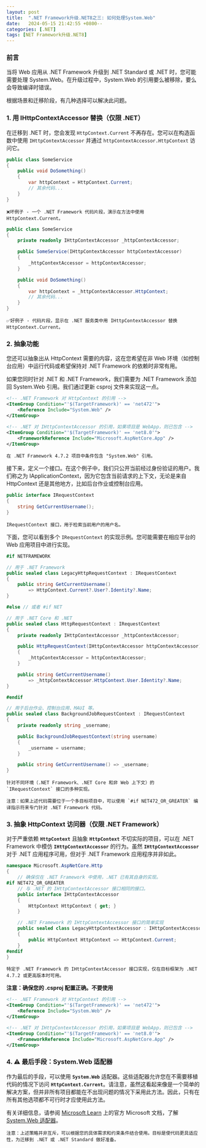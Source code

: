 ```yaml
---
layout: post
title:  ".NET Framework升级.NET8之三: 如何处理System.Web"
date:   2024-05-15 21:42:55 +0800--
categories: [.NET]
tags: [NET Framework升级.NET8]  
---
```


### 前言

当将 Web 应用从 .NET Framework 升级到 .NET Standard 或 .NET 时，您可能需要处理 System.Web。在升级过程中，System.Web 的引用要么被移除，要么会导致编译时错误。

根据场景和迁移阶段，有几种选择可以解决此问题。

### 1. 用 IHttpContextAccessor 替换（仅限 .NET）

在迁移到 .NET 时，您会发现 `HttpContext.Current` 不再存在。您可以在构造函数中使用 `IHttpContextAccessor` 并通过 `httpContextAccessor.HttpContext` 访问它。

```csharp
public class SomeService
{
    public void DoSomething()
    {
        var httpContext = HttpContext.Current;
        // 其余代码...
    }
}
```

```text
❌坏例子 - 一个 .NET Framework 代码片段，演示在方法中使用 HttpContext.Current。
```

```csharp
public class SomeService
{
    private readonly IHttpContextAccessor _httpContextAccessor;

    public SomeService(IHttpContextAccessor httpContextAccessor)
    {
        _httpContextAccessor = httpContextAccessor;
    }

    public void DoSomething()
    {
        var httpContext = _httpContextAccessor.HttpContext;
        // 其余代码...
    }
}
```

```text
✅好例子 - 代码片段，显示在 .NET 服务类中用 IHttpContextAccessor 替换 HttpContext.Current。
```

### 2. 抽象功能

您还可以抽象出从 HttpContext 需要的内容，这在您希望在非 Web 环境（如控制台应用）中运行代码或希望保持对 .NET Framework 的依赖时非常有用。

如果您同时针对 .NET 和 .NET Framework，我们需要为 .NET Framework 添加回 System.Web 引用。我们通过更新 csproj 文件来实现这一点。

```xml
<!-- .NET Framework 对 HttpContext 的引用 -->
<ItemGroup Condition="'$(TargetFramework)' == 'net472'">
    <Reference Include="System.Web" />
</ItemGroup>

<!-- .NET 对 IHttpContextAccessor 的引用，如果项目是 WebApp，则已包含 -->
<ItemGroup Condition="'$(TargetFramework)' == 'net8.0'">
    <FrameworkReference Include="Microsoft.AspNetCore.App" />
</ItemGroup>
```

```text
在 .NET Framework 4.7.2 项目中条件包含 "System.Web" 引用。
```

接下来，定义一个接口。在这个例子中，我们只公开当前经过身份验证的用户。我们称之为 IApplicationContext，因为它包含当前请求的上下文，无论是来自 HttpContext 还是其他地方，比如后台作业或控制台应用。

```csharp
public interface IRequestContext
{
    string GetCurrentUsername();
}
```

```text
IRequestContext 接口，用于检索当前用户的用户名。
```

下面，您可以看到多个 `IRequestContext` 的实现示例。您可能需要在相应平台的 Web 应用项目中进行实现。

```csharp
#if NETFRAMEWORK

// 用于 .NET Framework
public sealed class LegacyHttpRequestContext : IRequestContext
{
    public string GetCurrentUsername()
        => HttpContext.Current?.User?.Identity?.Name;
}

#else // 或者 #if NET

// 用于 .NET Core 和 .NET
public sealed class HttpRequestContext : IRequestContext
{
    private readonly IHttpContextAccessor _httpContextAccessor;

    public HttpRequestContext(IHttpContextAccessor httpContextAccessor)
    {
        _httpContextAccessor = httpContextAccessor;
    }

    public string GetCurrentUsername()
        => _httpContextAccessor.HttpContext.User.Identity?.Name;
}

#endif

// 用于后台作业、控制台应用、MAUI 等。
public sealed class BackgroundJobRequestContext : IRequestContext
{
    private readonly string _username;

    public BackgroundJobRequestContext(string username)
    {
        _username = username;
    }

    public string GetCurrentUsername() => _username;
}
```

```text
针对不同环境（.NET Framework、.NET Core 和非 Web 上下文）的 `IRequestContext` 接口的多种实现。
```

```text
注意：如果上述代码需要位于一个多目标项目中，可以使用 `#if NET472_OR_GREATER` 编译指示符来专门针对 .NET Framework 代码。
```

### 3. 抽象 HttpContext 访问器（仅限 .NET Framework）

对于严重依赖 **`HttpContext`** 且抽象 **`HttpContext`** 不切实际的项目，可以在 .NET Framework 中模仿 **`IHttpContextAccessor`** 的行为。虽然 **`IHttpContextAccessor`** 对于 .NET 应用程序可用，但对于 .NET Framework 应用程序并非如此。

```csharp
namespace Microsoft.AspNetCore.Http
{
    // 确保仅在 .NET Framework 中使用，.NET 已有其自身的实现。
#if NET472_OR_GREATER
    // 与 .NET 的 IHttpContextAccessor 接口相同的接口。
    public interface IHttpContextAccessor
    {
        HttpContext HttpContext { get; }
    }

    // .NET Framework 的 IHttpContextAccessor 接口的简单实现
    public sealed class LegacyHttpContextAccessor : IHttpContextAccessor
    {
        public HttpContext HttpContext => HttpContext.Current;
    }
#endif
}
```

```text
特定于 .NET Framework 的 IHttpContextAccessor 接口实现，仅在目标框架为 .NET 4.7.2 或更高版本时可用。
```

**注意：确保您的 .csproj 配置正确。不要使用**

```xml
<!-- .NET Framework 对 HttpContext 的引用 -->
<ItemGroup Condition="'$(TargetFramework)' == 'net472'">
    <Reference Include="System.Web" />
</ItemGroup>

<!-- .NET 对 IHttpContextAccessor 的引用，如果项目是 WebApp，则已包含 -->
<ItemGroup Condition="'$(TargetFramework)' == 'net8.0'">
    <FrameworkReference Include="Microsoft.AspNetCore.App" />
</ItemGroup>
```

### 4. ⚠️ 最后手段：System.Web 适配器

作为最后的手段，可以使用 **`System.Web`** 适配器。这些适配器允许您在不需要移植代码的情况下访问 **`HttpContext.Current`**。请注意，虽然这看起来像是一个简单的解决方案，但并非所有项目都能在不出现问题的情况下采用此方法。因此，只有在所有其他选项都不可行时才应使用此方法。

有关详细信息，请参阅 [Microsoft Learn](https://learn.microsoft.com/en-us/aspnet/core/migration/inc/adapters?view=aspnetcore-8.0?wt.mc_id=MVP_324329) 上的官方 Microsoft 文档，了解 [System.Web 适配器](https://learn.microsoft.com/en-us/aspnet/core/migration/inc/adapters?view=aspnetcore-8.0?wt.mc_id=MVP_324329)。

```text
注意：上述策略并非互斥，可以根据您的具体需求和约束条件结合使用。目标是使代码更具适应性，为迁移到 .NET 或 .NET Standard 做好准备。
```